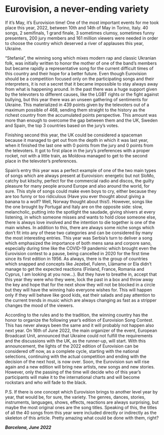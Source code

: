 # Eurovision, a never-ending variety

If it’s May, it’s Eurovision time! One of the most important events for me took place this year, 2022, between 10th and 14th of May in Torino, Italy. 40 songs, 2 semifinals, 1 grand finale, 3 sometimes clumsy, sometimes funny presenters, 200 jury members and 161 million viewers were needed in order to choose the country which deserved a river of applauses this year, Ukraine. 

“Stefania”, the winning song which mixes modern rap and classic Ukranian folk, was initially written to honor the mother of one of the band’s members but became rapidly a representative song for the current difficult times of this country and their hope for a better future. Even though Eurovision should be a competition focused only on the participating songs and their interpreters, it is not a secret that it became impossible to stay always away from what is happening around. In the past there was a huge support given by the televoters to different causes, like the LGBT rights or the fight against bullying, but this year there was an unseen gathering of sentiments for Ukraine. This materialized in 439 points given by the televoters out of a maximum possible of 468, sending them straight to the history as the richest country from the accumulated points perspective. This amount was more than enough to overcome the gap between them and the UK, Sweden and Spain, the top 3 countries based on the jury’s votes. 

Finishing second this year, the UK could be considered a spaceman because it managed to get out from the depth in which it was last year, when it finished the last one with 0 points from the jury and 0 points from the televoters. It got to first place in the jury’s preferences with a proper rocket, not with a little train, as Moldova managed to get to the second place in the televoter’s preferences. 

Spain’s entry this year was a perfect example of one of the two main types of songs which are always present at Eurovision: energetic but not SloMo, catchy but kitschy, perfect for the commercial radio and discos, the guilty pleasure for many people around Europe and also around the world, for sure. This style of songs could make even boys to cry, either because they are too funny or too ridiculous (Have you ever thought about giving a banana to a wolf? Well, Norway thought about this!). However, songs like the one brought by Portugal and Italy are on the opposite side: slow, melancholic, putting into the spotlight the saudade, giving shivers at every listening, in which someone misses and wants to hold close someone else, there is always love involved and the intention to die together is one of the main wishes. 
In addition to this, there are always some niche songs which don’t fit into any of these two categories and can be considered by many the most interesting entries. This year was Serbia’s turn to deliver a song which emphasized the importance of both mens sana and corpore sano, especially during time like the COVID-19 pandemic which brought even the Eurovision contest to a pause, being cancelled in 2020 for the first time since its first edition in 1956. As always, there is the group of countries which snapped and concepts like Jezebel, Fulenn, Llámame or Ela didn’t manage to get the expected reactions (Finland, France, Romania and Cyprus, I am looking at you now...). But they have to breathe in, accept that this year they were who they were, lock the past in a box and throw away the key and hope that for the next show they will not be blocked in a circle but they will have the winning halo everyone wishes for. This will happen only if they will behave like good kids, eat their salads and pay attention to the current trends in music which are always changing as fast as a stripper changes the mood of the viewers.

According to the rules and to the tradition, the winning country has the honor to organize the following year’s edition of Eurovision Song Contest. This has never always been the same and it will probably not happen also next year. On 16th of June 2022, the main organizer of the event, European Broadcast Unit, announced that Ukraine could not fulfill the requirements and the discussions with the UK, as the runner-up, will start. With this announcement, the lights of the 2022 edition of Eurovision can be considered off now, as a complete cycle, starting with the national selections, continuing with the actual competition and ending with the decision of the next host, is now over. Soon, the Eurovision sun will rise again and a new edition will bring new artists, new songs and new stories. However, only the passing of the time will decide who of this year’s participants will make it to the international charts and will become rockstars and who will fade to the black.

P.S. If there is one concept which Eurovision brings to another level year by year, that would be, for sure, the variety. The genres, dances, stories, instruments, languages, shows, effects, reactions are always surprising, but maybe the most original ones are the song titles. Speaking of this, the titles of all the 40 songs from this year were included directly or indirectly as the skeleton of this article. Pretty amazing what could be done with them, right?
 
 
***Barcelona, June 2022*** 
